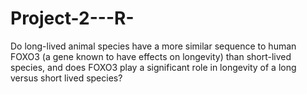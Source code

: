 # Project-2---R-
Do long-lived animal species have a more similar sequence to human FOXO3 (a gene known to have effects on longevity) than short-lived species, and does FOXO3 play a significant role in longevity of a long versus short lived species?
